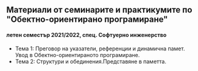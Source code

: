 ## Материали от семинарите и практикумите по "Обектно-ориентирано програмиране"
#### летен семестър 2021/2022, спец. Софтуерно инженерство

- Тема 1: Преговор на указатели, референции и динамична памет. Увод в Обектно-ориентираното програмиране.
- Тема 2: Структури и обединения.Представяне в паметта. 

